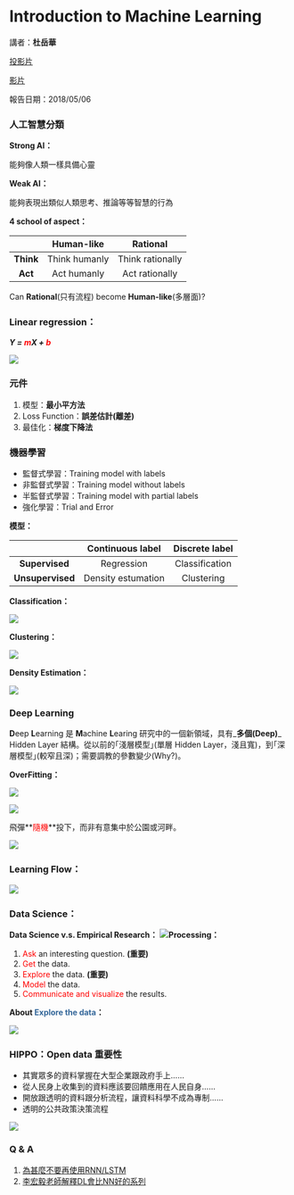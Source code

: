 # Introduction to Machine Learning

講者：**杜岳華**

[投影片](https://github.com/forrestning/PyToychTaichungMeetUp/raw/master/MeetUp01/20180506_data-science-and-machine-learning.pptx)

[影片](https://www.youtube.com/watch?v=fTaZTDyzbXg&feature=youtu.be)

報告日期：2018/05/06


### 人工智慧分類

**Strong AI：**

能夠像人類一樣具備心靈

**Weak AI：**

能夠表現出類似人類思考、推論等等智慧的行為

**4 school of aspect：**

|  | **Human-like** | **Rational** |
| :---: | :---: | :---: |
| **Think** | Think humanly | Think rationally |
| **Act** | Act humanly | Act rationally |

Can **Rational**(只有流程) become **Human-like**(多層面)?

### Linear regression：
_**Y = <font color="red">m</font>X + <font color="red">b</font>**_

![](/assets01/LR.png)

### 元件

1. 模型：**最小平方法**
2. Loss Function：**誤差估計\(離差\)**
3. 最佳化：**梯度下降法**

### 機器學習

* 監督式學習：Training model with labels
* 非監督式學習：Training model without labels
* 半監督式學習：Training model with partial labels
* 強化學習：Trial and Error

**模型：**

|  | **Continuous label** | **Discrete label** |
| :---: | :---: | :---: |
| **Supervised** | Regression | Classification |
| **Unsupervised** | Density estumation | Clustering |

**Classification：**

![](/assets01/Cllification.jpg)

**Clustering：**

![](/assets01/Clustering.gif)

**Density Estimation：**

![](/assets01/DE.jpg)

### Deep Learning

**D**eep **L**earning 是 **M**achine **L**earing 研究中的一個新領域，具有_**多個\(Deep\)**_ Hidden Layer 結構。從以前的｢淺層模型｣\(單層 Hidden Layer，淺且寬\)，到｢深層模型｣\(較窄且深\)；需要調教的參數變少\(Why?\)。

**OverFitting：**

![](/assets01/OverFitting.jpg)

![](/assets01/Beainfitting.jpg)

飛彈**<font color="red">隨機</font>**投下，而非有意集中於公園或河畔。

![](/assets01/VD-Err.png)

### **Learning Flow：**
![](/assets01/LearningFlow.png)

### Data Science：

**Data Science v.s. Empirical Research：**
![](/assets01/DataScience.png)**Processing：**

1. <font color="red">Ask</font> an interesting question. **\(重要\)**
2. <font color="red">Get</font> the data.
3. <font color="red">Explore</font> the data. **\(重要\)**
4. <font color="red">Model</font> the data.
5. <font color="red">Communicate and visualize</font> the results.

**About <font color="#336699">Explore the data</font>：**

![](/assets01/ExploreData.png)

### HIPPO：Open data 重要性

* 其實眾多的資料掌握在大型企業跟政府手上……
* 從人民身上收集到的資料應該要回饋應用在人民自身……
* 開放跟透明的資料跟分析流程，讓資料科學不成為專制……
* 透明的公共政策決策流程

![](/assets01/Hippo.jpg)

### Q & A
1. [為甚麼不要再使用RNN/LSTM](https://towardsdatascience.com/the-fall-of-rnn-lstm-2d1594c74ce0)
2. [李宏毅老師解釋DL會比NN好的系列](https://youtu.be/KKT2VkTdFyc)
